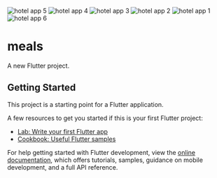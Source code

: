 
![hotel app 5](https://github.com/user-attachments/assets/d16078d6-97a1-44ba-a53b-e025a58dd3cb)
![hotel app 4](https://github.com/user-attachments/assets/ec6b5e93-12f4-4058-8c31-9ef1c206d7c4)
![hotel app 3](https://github.com/user-attachments/assets/cb557fce-6457-463c-b6bc-bbf06a0bd8bc)
![hotel app 2](https://github.com/user-attachments/assets/f6f2a47c-3f99-4b13-a568-38306f146b1e)
![hotel app 1](https://github.com/user-attachments/assets/02c71db5-4620-4458-b878-93a463791fe3)
![hotel app 6](https://github.com/user-attachments/assets/e7fbf3d5-9c32-4a2d-a3ae-e447c3163392)


# meals

A new Flutter project.

## Getting Started

This project is a starting point for a Flutter application.

A few resources to get you started if this is your first Flutter project:

- [Lab: Write your first Flutter app](https://docs.flutter.dev/get-started/codelab)
- [Cookbook: Useful Flutter samples](https://docs.flutter.dev/cookbook)

For help getting started with Flutter development, view the
[online documentation](https://docs.flutter.dev/), which offers tutorials,
samples, guidance on mobile development, and a full API reference.
